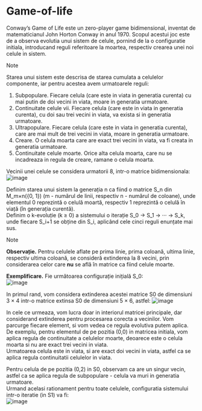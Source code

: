 # Game-of-life
Conway’s Game of Life este un zero-player game bidimensional, inventat de matematicianul John
Horton Conway in anul 1970. Scopul acestui joc este de a observa evolutia unui sistem de celule,
pornind de la o configuratie initiala, introducand reguli referitoare la moartea, respectiv crearea unei
noi celule in sistem.
> [!NOTE]
> Starea unui sistem este descrisa de starea cumulata a celulelor componente, iar pentru acestea
avem urmatoarele reguli:
1. Subpopulare. Fiecare celula (care este in viata in generatia curenta) cu mai putin de doi
vecini in viata, moare in generatia urmatoare.
2. Continuitate celule vii. Fiecare celula (care este in viata in generatia curenta), cu doi sau
trei vecini in viata, va exista si in generatia urmatoare.
3. Ultrapopulare. Fiecare celula (care este in viata in generatia curenta), care are mai mult de
trei vecini in viata, moare in generatia urmatoare.
4. Creare. O celula moarta care are exact trei vecini in viata, va fi creata in generatia urmatoare.
5. Continuitate celule moarte. Orice alta celula moarta, care nu se incadreaza in regula de
creare, ramane o celula moarta.

Vecinii unei celule se considera urmatorii 8, intr-o matrice bidimensionala:<br>
![image](https://github.com/user-attachments/assets/c7b48c8d-56a3-4a0b-ba1e-467f717db19a)

Definim starea unui sistem la generația n ca fiind o matrice S_n din M_m×n({0, 1}) (m - numărul de 
linii, respectiv n - numărul de coloane), unde elementul 0 reprezintă o celulă moartă, respectiv 1 
reprezintă o celulă în viață (în generația curentă).
<br>
Definim o k-evoluție (k ≥ 0) a sistemului o iterație S_0 → S_1 → ··· → S_k, unde fiecare S_i+1 se 
obține din S_i, aplicând cele cinci reguli enunțate mai sus.
<br>
> [!NOTE]
> **Observație.** Pentru celulele aflate pe prima linie, prima coloană, ultima linie, respectiv ultima 
coloană, se consideră extinderea la 8 vecini, prin considerarea celor care **nu** se află în matrice 
ca fiind celule moarte.<br>

**Exemplificare.** Fie următoarea configurație inițială S_0:<br>
![image](https://github.com/user-attachments/assets/7719ccc7-8d01-41d7-b005-bddd0805b651)<br>

In primul rand, vom considera extinderea acestei matrice S0 de dimensiuni 3 × 4 intr-o matrice
extinsa S0 de dimensiuni 5 × 6, astfel:
![image](https://github.com/user-attachments/assets/2e9bc919-d9d4-4919-8f1f-a39f2facd649)

In cele ce urmeaza, vom lucra doar in interiorul matricei principale, dar considerand extinderea
pentru procesarea corecta a vecinilor. Vom parcurge fiecare element, si vom vedea ce regula evolutiva
putem aplica. De exemplu, pentru elementul de pe pozitia (0,0) in matricea initiala, vom aplica
regula de continuitate a celulelor moarte, deoarece este o celula moarta si nu are exact trei vecini in
viata.<br>
Urmatoarea celula este in viata, si are exact doi vecini in viata, astfel ca se aplica regula continuitatii celulelor in viata.<br>

Pentru celula de pe pozitia (0,2) in S0, observam ca are un singur vecin, astfel ca se aplica
regula de subpopulare - celula va muri in generatia urmatoare.<br>
Urmand acelasi rationament pentru toate celulele, configuratia sistemului intr-o iteratie (in S1)
va fi:<br>
![image](https://github.com/user-attachments/assets/16de8097-0d48-455e-b715-48cc7787b386)
